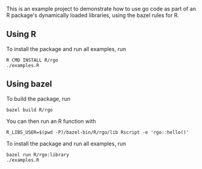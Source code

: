 This is an example project to demonstrate how to use go code as part of an R
package's dynamically loaded libraries, using the bazel rules for R.

## Using R

To install the package and run all examples, run

```
R CMD INSTALL R/rgo
./examples.R
```

## Using bazel

To build the package, run

```
bazel build R/rgo
```

You can then run an R function with
```
R_LIBS_USER=$(pwd -P)/bazel-bin/R/rgo/lib Rscript -e 'rgo::hello()'
```

To install the package and run all examples, run

```
bazel run R/rgo:library
./examples.R
```
